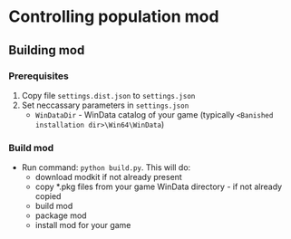 # Controlling population mod

## Building mod

### Prerequisites

1. Copy file `settings.dist.json` to `settings.json`
2. Set neccassary parameters in `settings.json`
    * `WinDataDir` - WinData catalog of your game
    (typically `<Banished installation dir>\Win64\WinData`)

### Build mod

* Run command: `python build.py`. This will do:
    * download modkit if not already present
    * copy *.pkg files from your game WinData directory - if not already
    copied
    * build mod
    * package mod
    * install mod for your game
